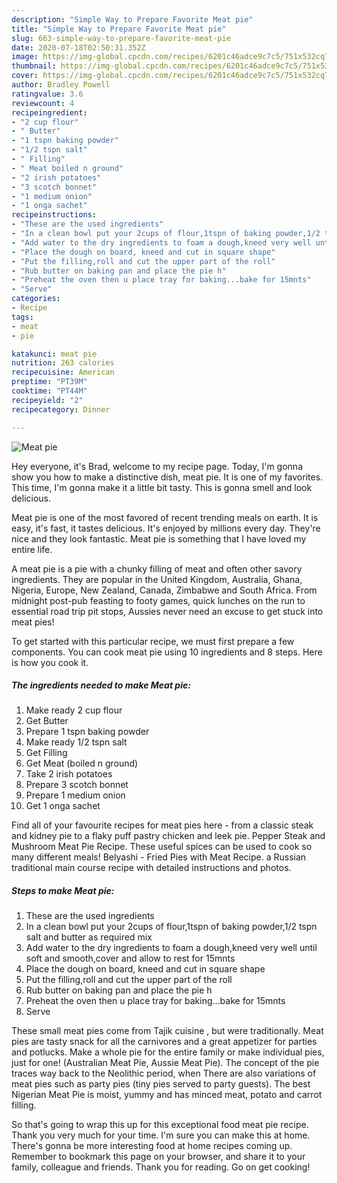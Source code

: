 ```yaml
---
description: "Simple Way to Prepare Favorite Meat pie"
title: "Simple Way to Prepare Favorite Meat pie"
slug: 663-simple-way-to-prepare-favorite-meat-pie
date: 2020-07-18T02:50:31.352Z
image: https://img-global.cpcdn.com/recipes/6201c46adce9c7c5/751x532cq70/meat-pie-recipe-main-photo.jpg
thumbnail: https://img-global.cpcdn.com/recipes/6201c46adce9c7c5/751x532cq70/meat-pie-recipe-main-photo.jpg
cover: https://img-global.cpcdn.com/recipes/6201c46adce9c7c5/751x532cq70/meat-pie-recipe-main-photo.jpg
author: Bradley Powell
ratingvalue: 3.6
reviewcount: 4
recipeingredient:
- "2 cup flour"
- " Butter"
- "1 tspn baking powder"
- "1/2 tspn salt"
- " Filling"
- " Meat boiled n ground"
- "2 irish potatoes"
- "3 scotch bonnet"
- "1 medium onion"
- "1 onga sachet"
recipeinstructions:
- "These are the used ingredients"
- "In a clean bowl put your 2cups of flour,1tspn of baking powder,1/2 tspn salt and butter as required mix"
- "Add water to the dry ingredients to foam a dough,kneed very well until soft and smooth,cover and allow to rest for 15mnts"
- "Place the dough on board, kneed and cut in square shape"
- "Put the filling,roll and cut the upper part of the roll"
- "Rub butter on baking pan and place the pie h"
- "Preheat the oven then u place tray for baking...bake for 15mnts"
- "Serve"
categories:
- Recipe
tags:
- meat
- pie

katakunci: meat pie 
nutrition: 263 calories
recipecuisine: American
preptime: "PT39M"
cooktime: "PT44M"
recipeyield: "2"
recipecategory: Dinner

---
```



![Meat pie](https://img-global.cpcdn.com/recipes/6201c46adce9c7c5/751x532cq70/meat-pie-recipe-main-photo.jpg)

Hey everyone, it's Brad, welcome to my recipe page. Today, I'm gonna show you how to make a distinctive dish, meat pie. It is one of my favorites. This time, I'm gonna make it a little bit tasty. This is gonna smell and look delicious.

Meat pie is one of the most favored of recent trending meals on earth. It is easy, it's fast, it tastes delicious. It's enjoyed by millions every day. They're nice and they look fantastic. Meat pie is something that I have loved my entire life.

A meat pie is a pie with a chunky filling of meat and often other savory ingredients. They are popular in the United Kingdom, Australia, Ghana, Nigeria, Europe, New Zealand, Canada, Zimbabwe and South Africa. From midnight post-pub feasting to footy games, quick lunches on the run to essential road trip pit stops, Aussies never need an excuse to get stuck into meat pies!


To get started with this particular recipe, we must first prepare a few components. You can cook meat pie using 10 ingredients and 8 steps. Here is how you cook it.

<!--inarticleads1-->

##### The ingredients needed to make Meat pie:

1. Make ready 2 cup flour
1. Get  Butter
1. Prepare 1 tspn baking powder
1. Make ready 1/2 tspn salt
1. Get  Filling
1. Get  Meat (boiled n ground)
1. Take 2 irish potatoes
1. Prepare 3 scotch bonnet
1. Prepare 1 medium onion
1. Get 1 onga sachet


Find all of your favourite recipes for meat pies here - from a classic steak and kidney pie to a flaky puff pastry chicken and leek pie. Pepper Steak and Mushroom Meat Pie Recipe. These useful spices can be used to cook so many different meals! Belyashi - Fried Pies with Meat Recipe. a Russian traditional main course recipe with detailed instructions and photos. 

<!--inarticleads2-->

##### Steps to make Meat pie:

1. These are the used ingredients
1. In a clean bowl put your 2cups of flour,1tspn of baking powder,1/2 tspn salt and butter as required mix
1. Add water to the dry ingredients to foam a dough,kneed very well until soft and smooth,cover and allow to rest for 15mnts
1. Place the dough on board, kneed and cut in square shape
1. Put the filling,roll and cut the upper part of the roll
1. Rub butter on baking pan and place the pie h
1. Preheat the oven then u place tray for baking...bake for 15mnts
1. Serve


These small meat pies come from Tajik cuisine , but were traditionally. Meat pies are tasty snack for all the carnivores and a great appetizer for parties and potlucks. Make a whole pie for the entire family or make individual pies, just for one! (Australian Meat Pie, Aussie Meat Pie). The concept of the pie traces way back to the Neolithic period, when There are also variations of meat pies such as party pies (tiny pies served to party guests). The best Nigerian Meat Pie is moist, yummy and has minced meat, potato and carrot filling. 

So that's going to wrap this up for this exceptional food meat pie recipe. Thank you very much for your time. I'm sure you can make this at home. There's gonna be more interesting food at home recipes coming up. Remember to bookmark this page on your browser, and share it to your family, colleague and friends. Thank you for reading. Go on get cooking!
